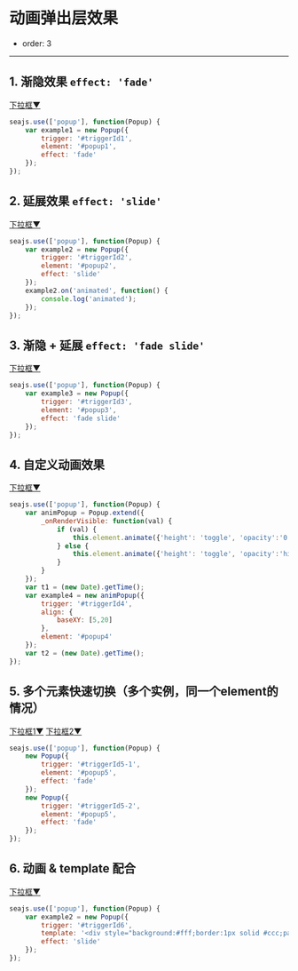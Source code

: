 # 动画弹出层效果

- order: 3

---

<style>
    .fn-hide, .ui-popup {
        display: none;
    }
    .ui-popup {
        border: 1px solid #CCC;
        padding: 3px 5px;
        background: #EEE;
        margin: 0;
    }
    .ui-popup ul {
        margin: 0;
    }
    .ui-popup li {
        list-style: none;
    }
</style>

## 1. 渐隐效果 `effect: 'fade'`

<div class="popup">
    <a href="#popup1" id="triggerId1">下拉框<span class="icon">▼</span></a>
    <ul class="fn-hide ui-popup" id="popup1">
        <li><a href="http://aralejs.org#1">内容1</a></li>
        <li><a href="http://aralejs.org#2">内容2</a></li>
        <li><a href="http://aralejs.org#3">内容3</a></li>
        <li><a href="http://aralejs.org#4">内容4</a></li>
    </ul>
</div>

````js
seajs.use(['popup'], function(Popup) {
    var example1 = new Popup({
        trigger: '#triggerId1',
        element: '#popup1',
        effect: 'fade'
    });
});
````

## 2. 延展效果 `effect: 'slide'`

<div class="popup">
    <a href="#popup2" id="triggerId2">下拉框<span class="icon">▼</span></a>
    <ul class="fn-hide ui-popup" id="popup2">
        <li><a href="http://aralejs.org#1">内容1</a></li>
        <li><a href="http://aralejs.org#2">内容2</a></li>
        <li><a href="http://aralejs.org#3">内容3</a></li>
        <li><a href="http://aralejs.org#4">内容4</a></li>
    </ul>
</div>

````js
seajs.use(['popup'], function(Popup) {
    var example2 = new Popup({
        trigger: '#triggerId2',
        element: '#popup2',
        effect: 'slide'
    });
    example2.on('animated', function() {
        console.log('animated');
    });
});
````

## 3. 渐隐 + 延展 `effect: 'fade slide'`

<div class="popup">
    <a href="#popup3" id="triggerId3">下拉框<span class="icon">▼</span></a>
    <ul class="fn-hide ui-popup" id="popup3">
        <li><a href="http://aralejs.org#1">内容1</a></li>
        <li><a href="http://aralejs.org#2">内容2</a></li>
        <li><a href="http://aralejs.org#3">内容3</a></li>
        <li><a href="http://aralejs.org#4">内容4</a></li>
    </ul>
</div>

````js
seajs.use(['popup'], function(Popup) {
    var example3 = new Popup({
        trigger: '#triggerId3',
        element: '#popup3',
        effect: 'fade slide'
    });
});
````

## 4. 自定义动画效果

<div class="popup">
    <a href="#popup4" id="triggerId4" title="400ms 后出现, 请稍安勿躁">下拉框<span class="icon">▼</span></a> 
    <ul class="fn-hide ui-popup" id="popup4">
        <li><a href="http://aralejs.org#1">内容1</a></li>
        <li><a href="http://aralejs.org#2">内容2</a></li>
        <li><a href="http://aralejs.org#3">内容3</a></li>
        <li><a href="http://aralejs.org#4">内容4</a></li>
    </ul>
</div>

````javascript
seajs.use(['popup'], function(Popup) {
    var animPopup = Popup.extend({
        _onRenderVisible: function(val) {
            if (val) {
                this.element.animate({'height': 'toggle', 'opacity':'0.8'}, 400);
            } else {
                this.element.animate({'height': 'toggle', 'opacity':'hide'}, 600);
            }
        }
    });
    var t1 = (new Date).getTime();
    var example4 = new animPopup({
        trigger: '#triggerId4',
        align: {
            baseXY: [5,20]
        },
        element: '#popup4'
    });
    var t2 = (new Date).getTime();
});
````

## 5. 多个元素快速切换（多个实例，同一个element的情况）

<div class="popup">
    <a href="#popup5" id="triggerId5-1">下拉框1<span class="icon">▼</span></a>
    <a href="#popup5" id="triggerId5-2">下拉框2<span class="icon">▼</span></a>
    <ul class="fn-hide ui-popup" id="popup5">
        <li><a href="http://aralejs.org#1">内容1</a></li>
        <li><a href="http://aralejs.org#2">内容2</a></li>
        <li><a href="http://aralejs.org#3">内容3</a></li>
        <li><a href="http://aralejs.org#4">内容4</a></li>
    </ul>
</div>

````js
seajs.use(['popup'], function(Popup) {
    new Popup({
        trigger: '#triggerId5-1',
        element: '#popup5',
        effect: 'fade'
    });
    new Popup({
        trigger: '#triggerId5-2',
        element: '#popup5',
        effect: 'fade'
    });
});
````

## 6. 动画 & template 配合

<div class="popup">
    <a href="javascript:;" id="triggerId6">下拉框<span class="icon">▼</span></a>
</div>

````js
seajs.use(['popup'], function(Popup) {
    var example2 = new Popup({
        trigger: '#triggerId6',
        template: '<div style="background:#fff;border:1px solid #ccc;padding:6px;height:120px;">xxxxx</div>',
        effect: 'slide'
    });
});
````
